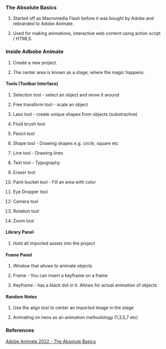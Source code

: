 ### The Absolute Basics

1. Started off as Macromedia Flash before it was bought by Adobe and rebranded to Adobe Animate. 

2. Used for making animations, interactive web content using action script / HTML5.

### Inside Adbobe Animate

1. Create a new project. 

2. The center area is known as a stage; where the magic happens. 

#### Tools (Toolbar Interface)

1. Selection tool - select an object and move it around

2. Free transform tool - scale an object

3. Laso tool - create unique shapes from objects (substractive)

4. Fluid brush tool

5. Pencil tool

6. Shape tool - Drawing shapes e.g. circle, square etc

7. Line tool - Drawing lines

8. Text tool - Typography

9. Eraser tool 

10. Paint bucket tool - Fill an area with color

11. Eye Dropper tool

12. Camera tool

13. Rotation tool

14. Zoom tool
#### Library Panel

1. Hold all imported assets into the project

#### Frame Panel

1. Window that allows to animate objects

2. Frame - You can insert a keyframe on a frame

3. Keyframe - has a black dot in it. Allows for actual animation of objects



#### Random Notes

1. Use the align tool to center an imported image in the stage

2. Animating on twos as an animation methodology (1,3,5,7 etc)



### References

[Adobe Animate 2022 - The Absolute Basics](https://youtu.be/E-doxha22QI)